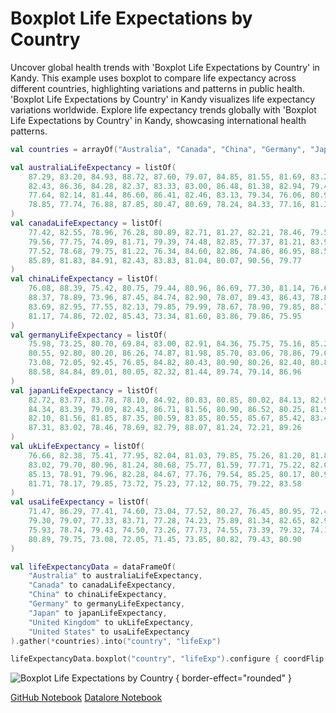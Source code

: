 # Boxplot Life Expectations by Country

<web-summary>
Uncover global health trends with 'Boxplot Life Expectations by Country' in Kandy.
This example uses boxplot to compare life expectancy across different countries, highlighting variations and patterns in public health.
</web-summary>

<card-summary>
'Boxplot Life Expectations by Country' in Kandy visualizes life expectancy variations worldwide.
</card-summary>

<link-summary>
Explore life expectancy trends globally with 'Boxplot Life Expectations by Country' in Kandy, showcasing international health patterns.
</link-summary>


<!---IMPORT org.jetbrains.kotlinx.kandy.letsplot.samples.Boxplot-->

<!---FUN boxplot_life_exp-->

```kotlin
val countries = arrayOf("Australia", "Canada", "China", "Germany", "Japan", "United Kingdom", "United States")

val australiaLifeExpectancy = listOf(
    87.29, 83.20, 84.93, 88.72, 87.60, 79.07, 84.85, 81.55, 81.69, 83.23,
    82.43, 86.36, 84.28, 82.37, 83.33, 83.00, 86.48, 81.38, 82.94, 79.44, 74.34, 83.96, 84.59, 79.77, 88.81,
    77.64, 82.14, 81.44, 86.60, 86.41, 82.46, 83.13, 79.34, 76.06, 80.96, 82.47, 85.69, 85.61, 80.84, 81.09,
    78.85, 77.74, 76.88, 87.85, 80.47, 80.69, 78.24, 84.33, 77.16, 81.36
)
val canadaLifeExpectancy = listOf(
    77.42, 82.55, 78.96, 76.28, 80.89, 82.71, 81.27, 82.21, 78.46, 79.55, 78.31,
    79.56, 77.75, 74.09, 81.71, 79.39, 74.48, 82.85, 77.37, 81.21, 83.92, 81.52, 85.56, 76.06, 82.61, 78.26,
    77.52, 78.68, 79.75, 81.22, 76.34, 84.60, 82.86, 74.86, 86.95, 88.58, 85.72, 80.28, 76.72, 85.22, 79.39,
    85.89, 81.83, 84.91, 82.43, 83.83, 81.04, 80.07, 90.56, 79.77
)
val chinaLifeExpectancy = listOf(
    76.08, 88.39, 75.42, 80.75, 79.44, 80.96, 86.69, 77.30, 81.14, 76.65, 63.39,
    88.37, 78.89, 73.96, 87.45, 84.74, 82.90, 78.07, 89.43, 86.43, 78.80, 73.51, 85.01, 81.11, 79.09, 83.57,
    83.69, 82.95, 77.55, 82.13, 79.85, 79.99, 78.67, 78.90, 79.85, 88.72, 72.23, 76.12, 74.75, 79.22, 85.58,
    81.17, 74.86, 72.02, 85.43, 73.34, 81.60, 83.86, 79.86, 75.95
)
val germanyLifeExpectancy = listOf(
    75.98, 73.25, 80.70, 69.84, 83.00, 82.91, 84.36, 75.75, 75.16, 85.21, 87.71,
    80.55, 92.80, 80.20, 86.26, 74.87, 81.98, 85.70, 83.06, 78.86, 79.04, 73.85, 79.78, 79.95, 78.07, 81.57,
    73.08, 72.05, 92.45, 76.85, 84.82, 80.43, 80.90, 80.26, 82.40, 80.84, 88.51, 87.48, 78.37, 71.97, 81.41,
    88.58, 84.84, 89.01, 80.05, 82.32, 81.44, 89.74, 79.14, 86.96
)
val japanLifeExpectancy = listOf(
    82.72, 83.77, 83.78, 78.10, 84.92, 80.83, 80.85, 80.02, 84.13, 82.95, 83.10,
    84.34, 83.39, 79.09, 82.43, 86.71, 81.56, 80.90, 86.52, 80.25, 81.95, 82.91, 78.74, 82.05, 80.53, 84.14,
    82.10, 81.56, 81.85, 87.35, 80.59, 83.85, 80.55, 85.67, 85.42, 83.47, 85.73, 80.95, 81.38, 82.91, 85.21,
    87.31, 83.02, 78.46, 78.69, 82.79, 88.07, 81.24, 72.21, 89.26
)
val ukLifeExpectancy = listOf(
    76.66, 82.38, 75.41, 77.95, 82.04, 81.03, 79.85, 75.26, 81.20, 81.83, 78.43,
    83.02, 79.70, 80.96, 81.24, 80.68, 75.77, 81.59, 77.71, 75.22, 82.07, 82.25, 79.45, 80.73, 79.35, 80.89,
    85.13, 78.91, 79.96, 82.28, 84.67, 77.76, 79.54, 85.25, 80.17, 80.98, 78.61, 78.73, 80.07, 77.14, 80.86,
    81.71, 78.17, 79.85, 73.72, 75.23, 77.12, 80.75, 79.22, 83.58
)
val usaLifeExpectancy = listOf(
    71.47, 86.29, 77.41, 74.60, 73.04, 77.52, 80.27, 76.45, 80.95, 72.47, 74.96,
    79.30, 79.07, 77.33, 83.71, 77.28, 74.23, 75.89, 81.34, 82.65, 82.96, 82.33, 83.89, 76.20, 77.53, 75.34,
    75.93, 78.74, 79.43, 74.50, 73.26, 77.73, 74.55, 73.39, 79.32, 74.14, 77.21, 73.90, 75.62, 72.88, 78.65,
    80.89, 79.75, 73.08, 72.05, 71.45, 73.85, 80.82, 79.43, 80.90
)

val lifeExpectancyData = dataFrameOf(
    "Australia" to australiaLifeExpectancy,
    "Canada" to canadaLifeExpectancy,
    "China" to chinaLifeExpectancy,
    "Germany" to germanyLifeExpectancy,
    "Japan" to japanLifeExpectancy,
    "United Kingdom" to ukLifeExpectancy,
    "United States" to usaLifeExpectancy
).gather(*countries).into("country", "lifeExp")

lifeExpectancyData.boxplot("country", "lifeExp").configure { coordFlip() }
```

<!---END-->

![Boxplot Life Expectations by Country](boxplot_life_exp.png) { border-effect="rounded" }

<seealso style="cards">
       <category ref="example-ktnb">
           <a href="https://github.com/Kotlin/kandy/blob/main/examples/notebooks/lets-plot/samples/boxplot/boxplot_life_exp.ipynb" summary="View the notebook on our GitHub repository">GitHub Notebook</a>
           <a href="https://datalore.jetbrains.com/report/static/KQKedA4jDrKu63O53gEN0z/NFGYJFW8oMlsu5aROAxRGq" summary="Experiment with this example on Datalore">Datalore Notebook</a>
       </category>
</seealso>
